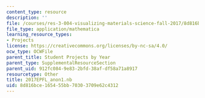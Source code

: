 ```yaml
---
content_type: resource
description: ''
file: /courses/res-3-004-visualizing-materials-science-fall-2017/8d816bce165455bb70303709e62c4312_2017EPFL_anon1.nb
file_type: application/mathematica
learning_resource_types:
- Projects
license: https://creativecommons.org/licenses/by-nc-sa/4.0/
ocw_type: OCWFile
parent_title: Student Projects by Year
parent_type: SupplementalResourceSection
parent_uid: 912fc084-9e83-2bfd-38af-df58a71a8917
resourcetype: Other
title: 2017EPFL_anon1.nb
uid: 8d816bce-1654-55bb-7030-3709e62c4312
---
```

